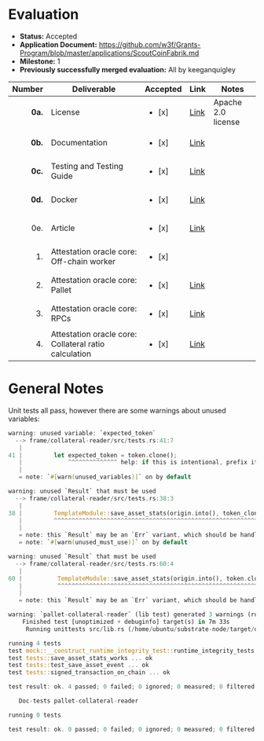 # Evaluation

- **Status:** Accepted
- **Application Document:** https://github.com/w3f/Grants-Program/blob/master/applications/ScoutCoinFabrik.md
- **Milestone:** 1
- **Previously successfully merged evaluation:** All by keeganquigley

| Number | Deliverable | Accepted | Link | Notes
| -----: | ----------- | ------------- | ------------- | ------------- |
| **0a.** | License | <ul><li>[x] </li></ul> | [Link](https://github.com/diadata-org/bridgestate-ocw/blob/main/LICENSE) | Apache 2.0 license |
| **0b.** | Documentation | <ul><li>[x] </li></ul> | [Link](https://github.com/diadata-org/bridgestate-ocw#readme) |  |
| **0c.** | Testing and Testing Guide | <ul><li>[x] </li></ul> | [Link](https://github.com/diadata-org/bridgestate-ocw/blob/main/src/tests.rs) |  |
| **0d.** | Docker | <ul><li>[x] </li></ul> | [Link](https://github.com/diadata-org/bridgestate-ocw#using-docker) |  |
| 0e. | Article | <ul><li>[x] </li></ul> | [Link](https://github.com/diadata-org/bridgestate-ocw/blob/main/Article.md) |  |
| 1. | Attestation oracle core: Off-chain worker | <ul><li>[x] </li></ul> |  |
| 2. | Attestation oracle core: Pallet | <ul><li>[x] </li></ul> | [Link](https://github.com/diadata-org/bridgestate-ocw/tree/main#add-the-collateral-reader-pallet-to-your-runtime) |  |
| 3. | Attestation oracle core: RPCs | <ul><li>[x] </li></ul> | [Link](https://github.com/diadata-org/bridgestate-ocw/blob/main/src/impls.rs) |  |
| 4. | Attestation oracle core: Collateral ratio calculation | <ul><li>[x] </li></ul> | [Link](https://github.com/diadata-org/bridgestate-ocw/tree/main#about-the-collateral-reader-pallet) |  |

# General Notes

Unit tests all pass, however there are some warnings about unused variables:

```rust
warning: unused variable: `expected_token`
  --> frame/collateral-reader/src/tests.rs:41:7
   |
41 |         let expected_token = token.clone();
   |             ^^^^^^^^^^^^^^ help: if this is intentional, prefix it with an underscore: `_expected_token`
   |
   = note: `#[warn(unused_variables)]` on by default

warning: unused `Result` that must be used
  --> frame/collateral-reader/src/tests.rs:38:3
   |
38 |         TemplateModule::save_asset_stats(origin.into(), token_clone);
   |         ^^^^^^^^^^^^^^^^^^^^^^^^^^^^^^^^^^^^^^^^^^^^^^^^^^^^^^^^^^^^
   |
   = note: this `Result` may be an `Err` variant, which should be handled
   = note: `#[warn(unused_must_use)]` on by default

warning: unused `Result` that must be used
  --> frame/collateral-reader/src/tests.rs:60:4
   |
60 |          TemplateModule::save_asset_stats(origin.into(), token.clone());
   |          ^^^^^^^^^^^^^^^^^^^^^^^^^^^^^^^^^^^^^^^^^^^^^^^^^^^^^^^^^^^^^^
   |
   = note: this `Result` may be an `Err` variant, which should be handled

warning: `pallet-collateral-reader` (lib test) generated 3 warnings (run `cargo fix --lib -p pallet-collateral-reader --tests` to apply 1 suggestion)
    Finished test [unoptimized + debuginfo] target(s) in 7m 33s
     Running unittests src/lib.rs (/home/ubuntu/substrate-node/target/debug/deps/pallet_collateral_reader-dcda7472ee4c65a4)

running 4 tests
test mock::__construct_runtime_integrity_test::runtime_integrity_tests ... ok
test tests::save_asset_stats_works ... ok
test tests::test_save_asset_event ... ok
test tests::signed_transaction_on_chain ... ok

test result: ok. 4 passed; 0 failed; 0 ignored; 0 measured; 0 filtered out; finished in 0.41s

   Doc-tests pallet-collateral-reader

running 0 tests

test result: ok. 0 passed; 0 failed; 0 ignored; 0 measured; 0 filtered out; finished in 0.00s
```
